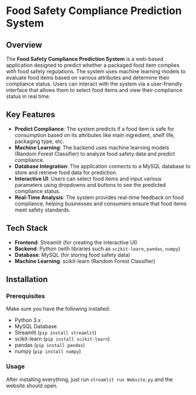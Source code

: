 # Food Safety Compliance Prediction System

## Overview

The **Food Safety Compliance Prediction System** is a web-based application designed to predict whether a packaged food item complies with food safety regulations. The system uses machine learning models to evaluate food items based on various attributes and determine their compliance status. Users can interact with the system via a user-friendly interface that allows them to select food items and view their compliance status in real time.

## Key Features

- **Predict Compliance**: The system predicts if a food item is safe for consumption based on its attributes like main ingredient, shelf life, packaging type, etc.
- **Machine Learning**: The backend uses machine learning models (Random Forest Classifier) to analyze food safety data and predict compliance.
- **Database Integration**: The application connects to a MySQL database to store and retrieve food data for prediction.
- **Interactive UI**: Users can select food items and input various parameters using dropdowns and buttons to see the predicted compliance status.
- **Real-Time Analysis**: The system provides real-time feedback on food compliance, helping businesses and consumers ensure that food items meet safety standards.

## Tech Stack

- **Frontend**: Streamlit (for creating the interactive UI)
- **Backend**: Python (with libraries such as `scikit-learn`, `pandas`, `numpy`)
- **Database**: MySQL (for storing food safety data)
- **Machine Learning**: scikit-learn (Random Forest Classifier)

## Installation

### Prerequisites

Make sure you have the following installed:

- Python 3.x
- MySQL Database
- Streamlit (`pip install streamlit`)
- scikit-learn (`pip install scikit-learn`)
- pandas (`pip install pandas`)
- numpy (`pip install numpy`)

### Usage

After installing everything, just run `streamlit run Website.py` and the website should open.

